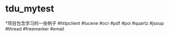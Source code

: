 tdu_mytest
==========

*项目包含学习的一些例子
#httpclient
#lucene
#ocr
#pdf
#poi
#quartz
#jsoup
#thread
#freemarker
#email